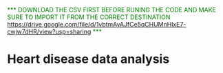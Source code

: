 <span style="color: green"> *** DOWNLOAD THE CSV FIRST BEFORE RUNING THE CODE AND MAKE SURE TO IMPORT IT FROM THE CORRECT DESTINATION https://drive.google.com/file/d/1vbtmAyAJfCe5qCHUMnHlxE7-cwjw7dHR/view?usp=sharing *** </span>
# Heart disease data analysis

